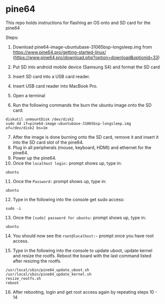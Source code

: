 # pine64
This repo holds instructions for flashing an OS onto and SD card for the pine64

Steps:

1. Download pine64-image-ubuntubase-31065bsp-longsleep.img from https://www.pine64.pro/getting-started-linux/ (https://www.pine64.pro/download.php?option=download&optionid=33)

2. Put SD into android mobile device (Samsung S4) and format the SD card
3. Insert SD card into a USB card reader.
4. Insert USB card reader into MacBook Pro.
5. Open a terminal
6. Run the following commands the burn the ubuntu image onto the SD card:

```
diskutil unmountDisk /dev/disk2
sudo dd if=pine64-image-ubuntubase-31065bsp-longsleep.img of=/dev/disk2 bs=1m
```


7. After the image is done burning onto the SD card, remove it and insert it into the SD card slot of the pine64.
8. Plug in all peripherals (mouse, keyboard, HDMI) and ethernet for the pine64.
9. Power up the pine64.
10. Once the `localhost login:` prompt shows up, type in:

`ubuntu`

11. Once the `Password:` prompt shows up, type in:

`ubuntu`


12. Type in the following into the console get sudo access:

`sudo -i`

13. Once the `[sudo] password for ubuntu:` prompt shows up, type in:

`ubuntu`

14. You should now see the `root@localhost:~` prompt once you have root access.

15. Type in the following into the console to update uboot, update kernel and resize the rootfs. Reboot the board with the last command listed after resizing the rootfs.

```
/usr/local/sbin/pine64_update_uboot.sh
/usr/local/sbin/pine64_update_kernel.sh
resize_rootfs.sh
reboot
```

16. After rebooting, login and get root access again by repeating steps 10 - 14

